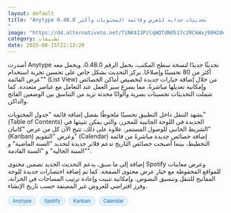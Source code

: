 ```yaml
---
layout: default
title: "Anytype 0.48.0 تحديثات جذابة للعرض وقائمة المحتويات وأكثر
"
image: "https://d4.alternativeto.net/TiNK413PzlqWQTdN0517c2RCkWxj98H20qeahNvgZYA/rs:fill:1520:760:0/g:ce:0:0/YWJzOi8vZGlzdC9jb250ZW50LzE3NTUyOTY4MjU0MzMucG5n.png"
category: تطبيقات
date: 2025-08-15T22:13:20
---
```


أصدرت Anytype تحديثًا جديدًا لنسخة سطح المكتب، يحمل الرقم 0.48.0، ويحمل معه أكثر من 80 تحسينًا وإصلاحًا. يركز التحديث بشكل خاص على تحسين تجربة استخدام "عرض القائمة" (List View) من خلال إضافة خيارات جديدة لتخصيص أماكن الخصائص وإمكانية تعديلها مباشرةً، مما يسرع سير العمل عند التعامل مع عناصر متعددة. كما شملت التحديثات تحسينات بصرية وألوانًا محدثة تزيد من التناسق بين الوضعين الفاتح والداكن.

يشهد التنقل داخل التطبيق تحسينًا ملحوظًا بفضل إضافة قائمة "جدول المحتويات" (Table of Contents) الجديدة في اللوحة الجانبية للمحرر، والتي يمكن تثبيتها في الشريط الجانبي للوصول المستمر. علاوة على ذلك، تتيح الآن كل من عرض "كانبان" (Kanban) وعرض "التقويم" (Calendar) إضافة خصائص جديدة مباشرةً من قائمة التخطيط، بينما أصبحت خصائص التاريخ تدعم فلاتر جديدة لتحديد "السنة الماضية" و "السنة الحالية" و "السنة القادمة".

إضافة إلى ما سبق، يدعم التحديث الجديد تضمين محتوى Spotify وعرض معاينات للمواقع المحفوظة مع خيار عرض محتوى الصفحة. كما تم إضافة اختصارات جديدة للوحة المفاتيح للتنقل وتنسيق النصوص، وإمكانية تثبيت وإعادة ترتيب المساحات في الخزانة، وفرز افتراضي للعروض غير المصنفة حسب تاريخ الإنشاء.

<div style="margin-top:2px; margin-bottom:2px;"><a href="https://bidjadraft.github.io/?query=Anytype" style="background:#e3f2fd; color:#1565c0; font-size:80%; border-radius:12px; padding:3px 10px; margin:2px 4px 2px 0; display:inline-block; border:1px solid #bbdefb; text-decoration:none;">Anytype</a> <a href="https://bidjadraft.github.io/?query=Spotify" style="background:#e3f2fd; color:#1565c0; font-size:80%; border-radius:12px; padding:3px 10px; margin:2px 4px 2px 0; display:inline-block; border:1px solid #bbdefb; text-decoration:none;">Spotify</a> <a href="https://bidjadraft.github.io/?query=Kanban" style="background:#e3f2fd; color:#1565c0; font-size:80%; border-radius:12px; padding:3px 10px; margin:2px 4px 2px 0; display:inline-block; border:1px solid #bbdefb; text-decoration:none;">Kanban</a> <a href="https://bidjadraft.github.io/?query=Calendar" style="background:#e3f2fd; color:#1565c0; font-size:80%; border-radius:12px; padding:3px 10px; margin:2px 4px 2px 0; display:inline-block; border:1px solid #bbdefb; text-decoration:none;">Calendar</a></div><br><br>
